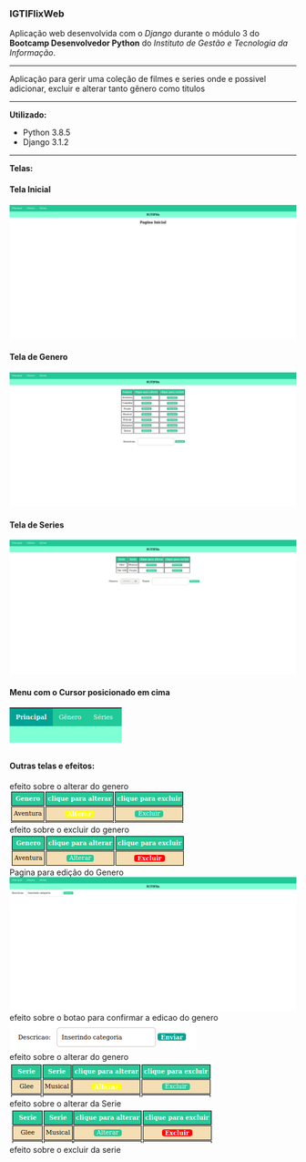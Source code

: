 ### **IGTIFlixWeb**

Aplicação web desenvolvida com o *Django*  durante o módulo 3 do **Bootcamp Desenvolvedor Python** do *Instituto de Gestão e Tecnologia da Informação*.


------------

Aplicação para gerir uma coleção de filmes e series onde e possivel adicionar, excluir e alterar tanto gênero como titulos

------------

**Utilizado:**
- Python 3.8.5
- Django 3.1.2

------------

**Telas:**
#### Tela Inicial

![Pagina Inicial](/igtiflix_screens/Captura%20de%20tela%20de%202020-12-17%2017-28-04.png)

#### Tela de Genero

![Pagina Genero](/igtiflix_screens/Captura%20de%20tela%20de%202020-12-17%2017-28-20.png)

#### Tela de Series

![Pagina Series](/igtiflix_screens/Captura%20de%20tela%20de%202020-12-17%2017-28-32.png)

#### Menu com o Cursor posicionado em cima

![menu com cursor](/igtiflix_screens/Captura%20de%20tela%20de%202020-12-17%2017-29-08.png)

#### Outras telas e efeitos:

efeito sobre o alterar do genero<br>
![1](/igtiflix_screens/1.png)<br>
efeito sobre o excluir do genero<br>
![2](/igtiflix_screens/2.png)<br>
Pagina para edição do Genero<br>
![3](/igtiflix_screens/3.png)<br>
efeito sobre o botao para confirmar a edicao do genero<br>
![4](/igtiflix_screens/4.png)<br>
efeito sobre o alterar do genero<br>
![5](/igtiflix_screens/5.png)<br>
efeito sobre o alterar da Serie<br>
![6](/igtiflix_screens/6.png)<br>
efeito sobre o excluir da serie<br>
